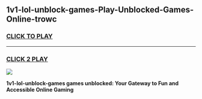 
## 1v1-lol-unblock-games-Play-Unblocked-Games-Online-trowc
<h3>
<a href="https://premium76.site?title=1v1-lol-unblock-games&ref=24A">CLICK TO PLAY</a></h3>
<hr>

<h3>
<a href="https://premium76.site?title=1v1-lol-unblock-games&ref=24A">CLICK 2 PLAY</a>
  
</h3>

<a href="https://premium76.site?title=1v1-lol-unblock-games&ref=24A"><img src="https://clearcache.store/games.png"></a>


**1v1-lol-unblock-games games unblocked: Your Gateway to Fun and Accessible Online Gaming**
